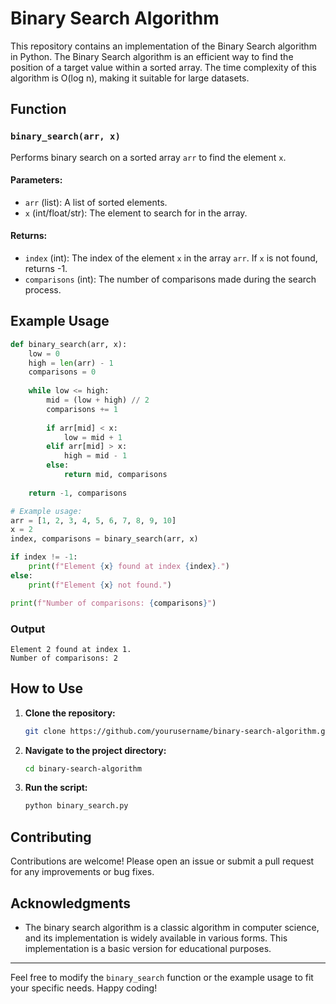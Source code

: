 # Binary Search Algorithm

This repository contains an implementation of the Binary Search algorithm in Python. The Binary Search algorithm is an efficient way to find the position of a target value within a sorted array. The time complexity of this algorithm is O(log n), making it suitable for large datasets.

## Function

### `binary_search(arr, x)`

Performs binary search on a sorted array `arr` to find the element `x`.

#### Parameters:

- `arr` (list): A list of sorted elements.
- `x` (int/float/str): The element to search for in the array.

#### Returns:

- `index` (int): The index of the element `x` in the array `arr`. If `x` is not found, returns -1.
- `comparisons` (int): The number of comparisons made during the search process.

## Example Usage

```python
def binary_search(arr, x):
    low = 0
    high = len(arr) - 1
    comparisons = 0
    
    while low <= high:
        mid = (low + high) // 2
        comparisons += 1
        
        if arr[mid] < x:
            low = mid + 1
        elif arr[mid] > x:
            high = mid - 1
        else:
            return mid, comparisons
    
    return -1, comparisons

# Example usage:
arr = [1, 2, 3, 4, 5, 6, 7, 8, 9, 10]
x = 2
index, comparisons = binary_search(arr, x)

if index != -1:
    print(f"Element {x} found at index {index}.")
else:
    print(f"Element {x} not found.")

print(f"Number of comparisons: {comparisons}")
```

### Output

```
Element 2 found at index 1.
Number of comparisons: 2
```

## How to Use

1. **Clone the repository:**
   ```sh
   git clone https://github.com/yourusername/binary-search-algorithm.git
   ```

2. **Navigate to the project directory:**
   ```sh
   cd binary-search-algorithm
   ```

3. **Run the script:**
   ```sh
   python binary_search.py
   ```

## Contributing

Contributions are welcome! Please open an issue or submit a pull request for any improvements or bug fixes.

## Acknowledgments

- The binary search algorithm is a classic algorithm in computer science, and its implementation is widely available in various forms. This implementation is a basic version for educational purposes.

---

Feel free to modify the `binary_search` function or the example usage to fit your specific needs. Happy coding!